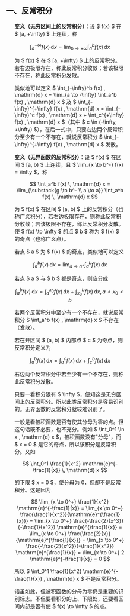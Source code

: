 <div style="float: left; width: 64%; padding: 1%;">

## 一、反常积分

<ul>

**变义（无穷区间上的反常积分）**：设 $ f(x) $ 在 $ [a, +\infty) $ 上连续，称

$$
\int_a^{+\infty} f(x) \, \mathrm{d} x = \lim_{b \to +\infty} \int_a^b f(x) \, \mathrm{d} x
$$

为 $ f(x) $ 在 $ [a, +\infty) $ 上的反常积分。若右边极限存在，称此反常积分收敛；若该极限不存在，称此反常积分发散。

类似地可以定义 $ \int_{-\infty}^b f(x) \, \mathrm{d} x = \lim_{a \to -\infty} \int_a^b f(x) \, \mathrm{d} x $ 及 $ \int_{-\infty}^{+\infty} f(x) \, \mathrm{d} x = \int_{-\infty}^c f(x) \, \mathrm{d} x + \int_c^{+\infty} f(x) \, \mathrm{d} x $（其中 $ c \in (-\infty, +\infty) $），在后一式中，只要右边两个反常积分至少有一个不存在，就说反常积分 $ \int_{-\infty}^{+\infty} f(x) \, \mathrm{d} x $ 发散。

**变义（无界函数的反常积分）**：设 $ f(x) $ 在区间 $ [a, b) $ 上连续，且 $ \lim_{x \to b^-} f(x) = \infty $，称

$$
\int_a^b f(x) \, \mathrm{d} x = \lim_{\substack{g \to b^- \\ a \to a}} \int_a^b f(x) \, \mathrm{d} x
$$

为 $ f(x) $ 在区间 $ [a, b) $ 上的反常积分（也称广义积分），若右边极限存在，则称此反常积分收敛；若该极限不存在，称此反常积分发散。使 $ f(x) \to \infty $ 的点 $ b $ 称为 $ f(x) $ 的奇点（也称广义点）。

若点 $ a $ 为 $ f(x) $ 的奇点，类似地可以定义

$$
\int_a^b f(x) \, \mathrm{d} x = \lim_{a \to a^+} \int_a^b f(x) \, \mathrm{d} x
$$

若点 $ a $ 与 $ b $ 都是奇点，则应分成

$$
\int_a^b f(x) \, \mathrm{d} x = \int_a^{x_0} f(x) \, \mathrm{d} x + \int_{x_0}^b f(x) \, \mathrm{d} x, a < x_0 < b
$$

若两个反常积分中至少有一个不存在，就说反常积分 $ \int_a^b f(x) \, \mathrm{d} x $ 不存在（发散）。

若在开区间 $ (a, b) $ 内部点 $ c $ 为奇点，则反常积分定义为

$$
\int_a^b f(x) \, \mathrm{d} x = \int_a^c f(x) \, \mathrm{d} x + \int_c^b f(x) \, \mathrm{d} x
$$

右边两个反常积分中若至少有一个不存在，则称此反常积分发散。

只要一看积分限有 $ \infty $，便知这是无穷区间上的反常积分。所以此类反常积分是容易识别的。无界函数的反常积分就较难识别了。

一般是看被积函数是否有使其分母为零的点。但这句话既不必要，也不充分。例如 $ \int_0^1 \ln x \, \mathrm{d} x $，被积函数没有"分母"，而 $ x = 0 $ 是它的奇点，所以该积分是反常积分。又如

$$
\int_0^1 \frac{1}{x^2} \mathrm{e}^{-\frac{1}{x}} \, \mathrm{d} x
$$

的下限 $ x = 0 $，使分母为 0，但却不是反常积分。这是因为

$$
\lim_{x \to 0^+} \frac{1}{x^2} \mathrm{e}^{-\frac{1}{x}} = \lim_{x \to 0^+} \frac{\frac{1}{x^2}}{\mathrm{e}^{\frac{1}{x}}} = \lim_{x \to 0^+} \frac{-\frac{2}{x^3}}{-\frac{1}{x^2}} \mathrm{e}^{\frac{1}{x}} = \lim_{x \to 0^+} \frac{\frac{2}{x}}{\mathrm{e}^{\frac{1}{x}}} = \lim_{x \to 0^+} \frac{-\frac{2}{x^2}}{-\frac{1}{x^2}} \mathrm{e}^{\frac{1}{x}} = \lim_{x \to 0^+} 2 \mathrm{e}^{-\frac{1}{x}} = 0
$$

所以 $ \int_0^1 \frac{1}{x^2} \mathrm{e}^{-\frac{1}{x}} \, \mathrm{d} x $ 不是反常积分。

话虽如此，但被积函数的分母为零仍是重要的识别标志。不但要看积分的上、下限处，还要看区间内部是否有使 $ f(x) \to \infty $ 的点。

</ul>
</div>
<div style="float: right; width: 26%; padding: 1%;">

</div>
<div style="clear: both;"></div>
